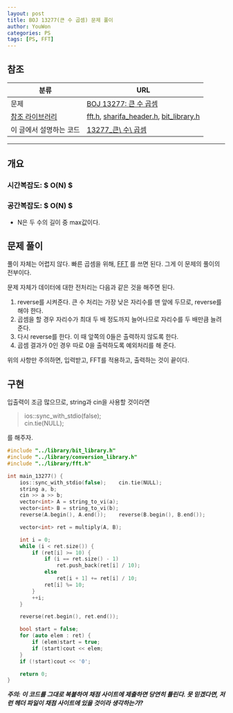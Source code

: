 ```yaml
---
layout: post
title: BOJ 13277(큰 수 곱셈) 문제 풀이
author: YouWon
categories: PS
tags: [PS, FFT]
---
```


## 참조

분류 | URL
-------- | --------
문제 | [BOJ 13277: 큰 수 곱셈](https://www.acmicpc.net/problem/13277) 
[참조 라이브러리](https://greeksharifa.github.io/algorithm%20&%20data%20structure/2018/07/07/algorithm-library/) | [fft.h](https://github.com/greeksharifa/ps_code/blob/master/library/fft.h), [sharifa_header.h](https://github.com/greeksharifa/ps_code/blob/master/library/sharifa_header.h), [bit_library.h](https://github.com/greeksharifa/ps_code/blob/master/library/bit_library.h)
이 글에서 설명하는 코드 | [13277\_큰\ 수\ 곱셈](https://github.com/greeksharifa/ps_code/blob/master/BOJ/13277_%ED%81%B0%20%EC%88%98%20%EA%B3%B1%EC%85%88.cpp)

--- 

## 개요

### 시간복잡도: $ O(N) $
### 공간복잡도: $ O(N) $
- N은 두 수의 길이 중 max값이다.

## 문제 풀이

풀이 자체는 어렵지 않다. 빠른 곱셈을 위해, [FFT](https://greeksharifa.github.io/algorithm%20&%20data%20structure/2018/07/07/algorithm-FFT/)
를 쓰면 된다. 그게 이 문제의 풀이의 전부이다. 

문제 자체가 데이터에 대한 전처리는 다음과 같은 것을 해주면 된다.

1. reverse를 시켜준다. 큰 수 처리는 가장 낮은 자리수를 맨 앞에 두므로, reverse를 해야 한다.
2. 곱셈을 할 경우 자리수가 최대 두 배 정도까지 늘어나므로 자리수를 두 배만큼 늘려 준다.
3. 다시 reverse를 한다. 이 때 앞쪽의 0들은 출력하지 않도록 한다.
4. 곱셈 결과가 0인 경우 따로 0을 출력하도록 예외처리를 해 준다.

위의 사항만 주의하면, 입력받고, FFT를 적용하고, 출력하는 것이 끝이다.


## 구현

입출력이 조금 많으므로, string과 cin을 사용할 것이라면 
> ios::sync_with_stdio(false);  
> cin.tie(NULL);

를 해주자.  

```cpp
#include "../library/bit_library.h"
#include "../library/conversion_library.h"
#include "../library/fft.h"

int main_13277() {
    ios::sync_with_stdio(false);    cin.tie(NULL);
    string a, b;
    cin >> a >> b;
    vector<int> A = string_to_vi(a);
    vector<int> B = string_to_vi(b);
    reverse(A.begin(), A.end());	reverse(B.begin(), B.end());

    vector<int> ret = multiply(A, B);

    int i = 0;
    while (i < ret.size()) {
        if (ret[i] >= 10) {
            if (i == ret.size() - 1)
                ret.push_back(ret[i] / 10);
            else
                ret[i + 1] += ret[i] / 10;
            ret[i] %= 10;
        }
        ++i;
    }

    reverse(ret.begin(), ret.end());

    bool start = false;
    for (auto elem : ret) {
        if (elem)start = true;
        if (start)cout << elem;
    }
    if (!start)cout << '0';

    return 0;
}
```

***주의: 이 코드를 그대로 복붙하여 채점 사이트에 제출하면 당연히 틀린다. 못 믿겠다면, 저런 헤더 파일이 채점 사이트에 있을 것이라 생각하는가?***
